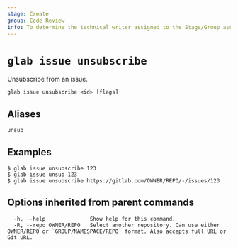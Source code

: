 ```yaml
---
stage: Create
group: Code Review
info: To determine the technical writer assigned to the Stage/Group associated with this page, see https://about.gitlab.com/handbook/product/ux/technical-writing/#assignments
---
```


<!--
This documentation is auto generated by a script.
Please do not edit this file directly. Run `make gen-docs` instead.
-->

# `glab issue unsubscribe`

Unsubscribe from an issue.

```plaintext
glab issue unsubscribe <id> [flags]
```

## Aliases

```plaintext
unsub
```

## Examples

```console
$ glab issue unsubscribe 123
$ glab issue unsub 123
$ glab issue unsubscribe https://gitlab.com/OWNER/REPO/-/issues/123

```

## Options inherited from parent commands

```plaintext
  -h, --help              Show help for this command.
  -R, --repo OWNER/REPO   Select another repository. Can use either OWNER/REPO or `GROUP/NAMESPACE/REPO` format. Also accepts full URL or Git URL.
```
